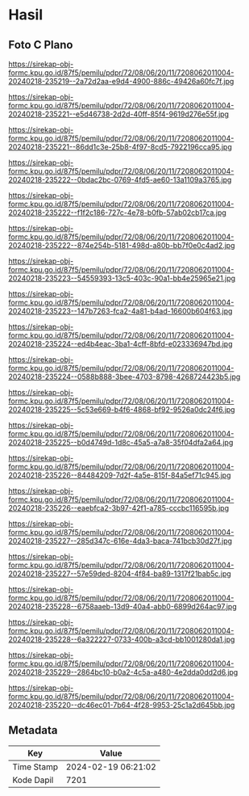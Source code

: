 # Hasil

## Foto C Plano

https://sirekap-obj-formc.kpu.go.id/87f5/pemilu/pdpr/72/08/06/20/11/7208062011004-20240218-235219--2a72d2aa-e9d4-4900-886c-49426a60fc7f.jpg

https://sirekap-obj-formc.kpu.go.id/87f5/pemilu/pdpr/72/08/06/20/11/7208062011004-20240218-235221--e5d46738-2d2d-40ff-85f4-9619d276e55f.jpg

https://sirekap-obj-formc.kpu.go.id/87f5/pemilu/pdpr/72/08/06/20/11/7208062011004-20240218-235221--86dd1c3e-25b8-4f97-8cd5-7922196cca95.jpg

https://sirekap-obj-formc.kpu.go.id/87f5/pemilu/pdpr/72/08/06/20/11/7208062011004-20240218-235222--0bdac2bc-0769-4fd5-ae60-13a1109a3765.jpg

https://sirekap-obj-formc.kpu.go.id/87f5/pemilu/pdpr/72/08/06/20/11/7208062011004-20240218-235222--f1f2c186-727c-4e78-b0fb-57ab02cb17ca.jpg

https://sirekap-obj-formc.kpu.go.id/87f5/pemilu/pdpr/72/08/06/20/11/7208062011004-20240218-235222--874e254b-5181-498d-a80b-bb7f0e0c4ad2.jpg

https://sirekap-obj-formc.kpu.go.id/87f5/pemilu/pdpr/72/08/06/20/11/7208062011004-20240218-235223--54559393-13c5-403c-90a1-bb4e25965e21.jpg

https://sirekap-obj-formc.kpu.go.id/87f5/pemilu/pdpr/72/08/06/20/11/7208062011004-20240218-235223--147b7263-fca2-4a81-b4ad-16600b604f63.jpg

https://sirekap-obj-formc.kpu.go.id/87f5/pemilu/pdpr/72/08/06/20/11/7208062011004-20240218-235224--ed4b4eac-3ba1-4cff-8bfd-e023336947bd.jpg

https://sirekap-obj-formc.kpu.go.id/87f5/pemilu/pdpr/72/08/06/20/11/7208062011004-20240218-235224--0588b888-3bee-4703-8798-4268724423b5.jpg

https://sirekap-obj-formc.kpu.go.id/87f5/pemilu/pdpr/72/08/06/20/11/7208062011004-20240218-235225--5c53e669-b4f6-4868-bf92-9526a0dc24f6.jpg

https://sirekap-obj-formc.kpu.go.id/87f5/pemilu/pdpr/72/08/06/20/11/7208062011004-20240218-235225--b0d4749d-1d8c-45a5-a7a8-35f04dfa2a64.jpg

https://sirekap-obj-formc.kpu.go.id/87f5/pemilu/pdpr/72/08/06/20/11/7208062011004-20240218-235226--84484209-7d2f-4a5e-815f-84a5ef71c945.jpg

https://sirekap-obj-formc.kpu.go.id/87f5/pemilu/pdpr/72/08/06/20/11/7208062011004-20240218-235226--eaebfca2-3b97-42f1-a785-cccbc116595b.jpg

https://sirekap-obj-formc.kpu.go.id/87f5/pemilu/pdpr/72/08/06/20/11/7208062011004-20240218-235227--285d347c-616e-4da3-baca-741bcb30d27f.jpg

https://sirekap-obj-formc.kpu.go.id/87f5/pemilu/pdpr/72/08/06/20/11/7208062011004-20240218-235227--57e59ded-8204-4f84-ba89-1317f21bab5c.jpg

https://sirekap-obj-formc.kpu.go.id/87f5/pemilu/pdpr/72/08/06/20/11/7208062011004-20240218-235228--6758aaeb-13d9-40a4-abb0-6899d264ac97.jpg

https://sirekap-obj-formc.kpu.go.id/87f5/pemilu/pdpr/72/08/06/20/11/7208062011004-20240218-235228--6a322227-0733-400b-a3cd-bb1001280da1.jpg

https://sirekap-obj-formc.kpu.go.id/87f5/pemilu/pdpr/72/08/06/20/11/7208062011004-20240218-235229--2864bc10-b0a2-4c5a-a480-4e2dda0dd2d6.jpg

https://sirekap-obj-formc.kpu.go.id/87f5/pemilu/pdpr/72/08/06/20/11/7208062011004-20240218-235220--dc46ec01-7b64-4f28-9953-25c1a2d645bb.jpg


## Metadata

| Key        | Value               |
| ---------- | ------------------- |
| Time Stamp | 2024-02-19 06:21:02 |
| Kode Dapil | 7201                |




